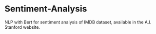 # Sentiment-Analysis
NLP with Bert for sentiment analysis of IMDB dataset, available in the A.I. Stanford website.

